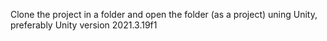 Clone the project in a folder and open the folder (as a project) uning Unity, preferably Unity version 2021.3.19f1
